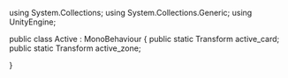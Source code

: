 using System.Collections;
using System.Collections.Generic;
using UnityEngine;

public class Active : MonoBehaviour
{
    public static Transform active_card;
    public static Transform active_zone;
	
}
